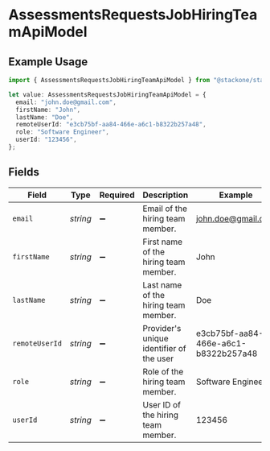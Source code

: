 # AssessmentsRequestsJobHiringTeamApiModel

## Example Usage

```typescript
import { AssessmentsRequestsJobHiringTeamApiModel } from "@stackone/stackone-client-ts/sdk/models/shared";

let value: AssessmentsRequestsJobHiringTeamApiModel = {
  email: "john.doe@gmail.com",
  firstName: "John",
  lastName: "Doe",
  remoteUserId: "e3cb75bf-aa84-466e-a6c1-b8322b257a48",
  role: "Software Engineer",
  userId: "123456",
};
```

## Fields

| Field                                    | Type                                     | Required                                 | Description                              | Example                                  |
| ---------------------------------------- | ---------------------------------------- | ---------------------------------------- | ---------------------------------------- | ---------------------------------------- |
| `email`                                  | *string*                                 | :heavy_minus_sign:                       | Email of the hiring team member.         | john.doe@gmail.com                       |
| `firstName`                              | *string*                                 | :heavy_minus_sign:                       | First name of the hiring team member.    | John                                     |
| `lastName`                               | *string*                                 | :heavy_minus_sign:                       | Last name of the hiring team member.     | Doe                                      |
| `remoteUserId`                           | *string*                                 | :heavy_minus_sign:                       | Provider's unique identifier of the user | e3cb75bf-aa84-466e-a6c1-b8322b257a48     |
| `role`                                   | *string*                                 | :heavy_minus_sign:                       | Role of the hiring team member.          | Software Engineer                        |
| `userId`                                 | *string*                                 | :heavy_minus_sign:                       | User ID of the hiring team member.       | 123456                                   |